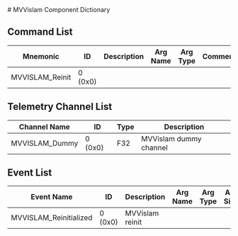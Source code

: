 <title>MVVislam Component Dictionary</title>
# MVVislam Component Dictionary


## Command List

|Mnemonic|ID|Description|Arg Name|Arg Type|Comment
|---|---|---|---|---|---|
|MVVISLAM_Reinit|0 (0x0)|| | |   

## Telemetry Channel List

|Channel Name|ID|Type|Description|
|---|---|---|---|
|MVVISLAM_Dummy|0 (0x0)|F32|MVVislam dummy channel|

## Event List

|Event Name|ID|Description|Arg Name|Arg Type|Arg Size|Description
|---|---|---|---|---|---|---|
|MVVISLAM_Reinitialized|0 (0x0)|MVVislam reinit| | | | |
